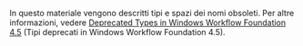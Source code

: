 In questo materiale vengono descritti tipi e spazi dei nomi obsoleti. Per altre informazioni, vedere [Deprecated Types in Windows Workflow Foundation 4.5](https://aka.ms/wfdeprecatedtypes) (Tipi deprecati in Windows Workflow Foundation 4.5).